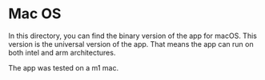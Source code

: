 # Mac OS

In this directory, you can find the binary version of the app for macOS.
This version is the universal version of the app.
That means the app can run on both intel and arm architectures.

The app was tested on a m1 mac.
